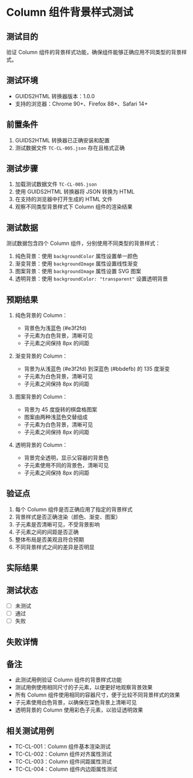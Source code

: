 # Column 组件背景样式测试

## 测试目的

验证 Column 组件的背景样式功能，确保组件能够正确应用不同类型的背景样式。

## 测试环境

- GUIDS2HTML 转换器版本：1.0.0
- 支持的浏览器：Chrome 90+、Firefox 88+、Safari 14+

## 前置条件

1. GUIDS2HTML 转换器已正确安装和配置
2. 测试数据文件 `TC-CL-005.json` 存在且格式正确

## 测试步骤

1. 加载测试数据文件 `TC-CL-005.json`
2. 使用 GUIDS2HTML 转换器将 JSON 转换为 HTML
3. 在支持的浏览器中打开生成的 HTML 文件
4. 观察不同类型背景样式下 Column 组件的渲染结果

## 测试数据

测试数据包含四个 Column 组件，分别使用不同类型的背景样式：

1. 纯色背景：使用 `backgroundColor` 属性设置单一颜色
2. 渐变背景：使用 `backgroundImage` 属性设置线性渐变
3. 图案背景：使用 `backgroundImage` 属性设置 SVG 图案
4. 透明背景：使用 `backgroundColor: "transparent"` 设置透明背景

## 预期结果

1. 纯色背景的 Column：

   - 背景色为浅蓝色 (#e3f2fd)
   - 子元素为白色背景，清晰可见
   - 子元素之间保持 8px 的间距

2. 渐变背景的 Column：

   - 背景为从浅蓝色 (#e3f2fd) 到深蓝色 (#bbdefb) 的 135 度渐变
   - 子元素为白色背景，清晰可见
   - 子元素之间保持 8px 的间距

3. 图案背景的 Column：

   - 背景为 45 度旋转的棋盘格图案
   - 图案由两种浅蓝色交替组成
   - 子元素为白色背景，清晰可见
   - 子元素之间保持 8px 的间距

4. 透明背景的 Column：
   - 背景完全透明，显示父容器的背景色
   - 子元素使用不同的背景色，清晰可见
   - 子元素之间保持 8px 的间距

## 验证点

1. 每个 Column 组件是否正确应用了指定的背景样式
2. 背景样式是否正确渲染（颜色、渐变、图案）
3. 子元素是否清晰可见，不受背景影响
4. 子元素之间的间距是否正确
5. 整体布局是否美观且符合预期
6. 不同背景样式之间的差异是否明显

## 实际结果

<!-- 测试后填写 -->

## 测试状态

- [ ] 未测试
- [ ] 通过
- [ ] 失败

## 失败详情

<!-- 如果测试失败，请在此处填写失败原因 -->

## 备注

- 此测试用例验证 Column 组件的背景样式功能
- 测试用例使用相同尺寸的子元素，以便更好地观察背景效果
- 所有 Column 组件使用相同的容器尺寸，便于比较不同背景样式的效果
- 子元素使用白色背景，以确保在深色背景上清晰可见
- 透明背景的 Column 使用彩色子元素，以验证透明效果

## 相关测试用例

- TC-CL-001：Column 组件基本渲染测试
- TC-CL-002：Column 组件对齐属性测试
- TC-CL-003：Column 组件间距属性测试
- TC-CL-004：Column 组件内边距属性测试
